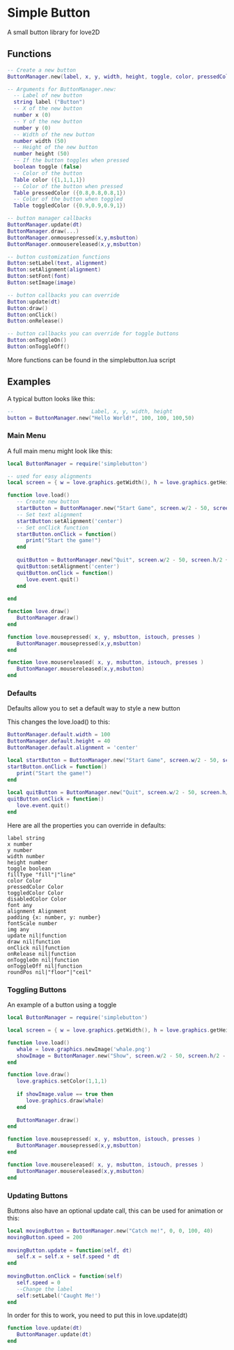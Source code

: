 # Simple Button

A small button library for love2D

## Functions

```lua 
-- Create a new button
ButtonManager.new(label, x, y, width, height, toggle, color, pressedColor, toggledColor) 

-- Arguments for ButtonManager.new:
  -- Label of new button
  string label ("Button")
  -- X of the new button
  number x (0)
  -- Y of the new button
  number y (0)
  -- Width of the new button
  number width (50)
  -- Height of the new button
  number height (50)
  -- If the button toggles when pressed
  boolean toggle (false)
  -- Color of the button
  Table color ({1,1,1,1})
  -- Color of the button when pressed
  Table pressedColor ({0.8,0.8,0.8,1})
  -- Color of the button when toggled
  Table toggledColor ({0.9,0.9,0.9,1})

-- button manager callbacks
ButtonManager.update(dt)
ButtonManager.draw(...)
ButtonManager.onmousepressed(x,y,msbutton)
ButtonManager.onmousereleased(x,y,msbutton)

-- button customization functions
Button:setLabel(text, alignment)
Button:setAlignment(alignment)
Button:setFont(font)
Button:setImage(image)

-- button callbacks you can override
Button:update(dt)
Button:draw()
Button:onClick()
Button:onRelease()

-- button callbacks you can override for toggle buttons
Button:onToggleOn()
Button:onToggleOff()
```

More functions can be found in the simplebutton.lua script

## Examples

A typical button looks like this:

```lua
--                         Label, x, y, width, height
button = ButtonManager.new("Hello World!", 100, 100, 100,50)
```

### Main Menu
A full main menu might look like this:

```lua
local ButtonManager = require('simplebutton')

-- used for easy alignments
local screen = { w = love.graphics.getWidth(), h = love.graphics.getHeight() }

function love.load()
   -- Create new button
   startButton = ButtonManager.new("Start Game", screen.w/2 - 50, screen.h/2 - 20, 100, 40)
   -- Set text alignment
   startButton:setAlignment('center')
   -- Set onClick function
   startButton.onClick = function()
      print("Start the game!")
   end
	
   quitButton = ButtonManager.new("Quit", screen.w/2 - 50, screen.h/2 + 30, 100, 40)
   quitButton:setAlignment('center')
   quitButton.onClick = function()
      love.event.quit()
   end
	
end

function love.draw()
   ButtonManager.draw()
end

function love.mousepressed( x, y, msbutton, istouch, presses )
   ButtonManager.mousepressed(x,y,msbutton)
end

function love.mousereleased( x, y, msbutton, istouch, presses )
   ButtonManager.mousereleased(x,y,msbutton)
end
```

### Defaults
Defaults allow you to set a default way to style a new button

This changes the love.load() to this:

```lua
ButtonManager.default.width = 100
ButtonManager.default.height = 40
ButtonManager.default.alignment = 'center'

local startButton = ButtonManager.new("Start Game", screen.w/2 - 50, screen.h/2 - 20)
startButton.onClick = function()
   print("Start the game!")
end
 
local quitButton = ButtonManager.new("Quit", screen.w/2 - 50, screen.h/2 + 30)
quitButton.onClick = function()
   love.event.quit()
end
```

Here are all the properties you can override in defaults:
```
label string
x number
y number
width number
height number
toggle boolean
fillType "fill"|"line"
color Color
pressedColor Color
toggledColor Color
disabledColor Color
font any
alignment Alignment
padding {x: number, y: number}
fontScale number
img any
update nil|function
draw nil|function
onClick nil|function
onRelease nil|function
onToggleOn nil|function
onToggleOff nil|function
roundPos nil|"floor"|"ceil"
```

### Toggling Buttons
An example of a button using a toggle

```lua
local ButtonManager = require('simplebutton')

local screen = { w = love.graphics.getWidth(), h = love.graphics.getHeight() }

function love.load()
   whale = love.graphics.newImage('whale.png')
   showImage = ButtonManager.new("Show", screen.w/2 - 50, screen.h/2 - 20, 100, 40, true)
end

function love.draw()
   love.graphics.setColor(1,1,1)
	
   if showImage.value == true then
      love.graphics.draw(whale)
   end
   
   ButtonManager.draw()
end

function love.mousepressed( x, y, msbutton, istouch, presses )
   ButtonManager.mousepressed(x,y,msbutton)
end

function love.mousereleased( x, y, msbutton, istouch, presses )
   ButtonManager.mousereleased(x,y,msbutton)
end
```

### Updating Buttons
Buttons also have an optional update call, this can be used for animation or this:

```lua
local movingButton = ButtonManager.new("Catch me!", 0, 0, 100, 40)
movingButton.speed = 200
 
movingButton.update = function(self, dt)
   self.x = self.x + self.speed * dt
end
 
movingButton.onClick = function(self)
   self.speed = 0
   --Change the label
   self:setLabel('Caught Me!')
end
```

In order for this to work, you need to put this in love.update(dt)

```lua
function love.update(dt)
   ButtonManager.update(dt)
end
```
